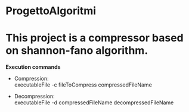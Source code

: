 # ProgettoAlgoritmi
# This project is a compressor based on shannon-fano algorithm.

**Execution commands**

* Compression:  
executableFile -c fileToCompress compressedFileName

* Decompression:  
executableFile -d compressedFileName decompressedFileName